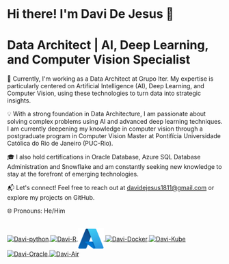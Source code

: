 # Hi there! I'm Davi De Jesus 👋
# Data Architect | AI, Deep Learning, and Computer Vision Specialist

🚀 Currently, I'm working as a Data Architect at Grupo Iter. My expertise is particularly centered on Artificial Intelligence (AI), Deep Learning, and Computer Vision, using these technologies to turn data into strategic insights.

💡 With a strong foundation in Data Architecture, I am passionate about solving complex problems using AI and advanced deep learning techniques. I am currently deepening my knowledge in computer vision through a postgraduate program in Computer Vision Master at Pontifícia Universidade Católica do Rio de Janeiro (PUC-Rio).

🎓 I also hold certifications in Oracle Database, Azure SQL Database Administration and Snowflake and am constantly seeking new knowledge to stay at the forefront of emerging technologies.

📬 Let's connect! Feel free to reach out at davidejesus1811@gmail.com or explore my projects on GitHub.

🌐 Pronouns: He/Him

<div align="center">
  <a href="https://github.com/davidejesus18">
</div>
<div style="display: inline_block"><br>
<img align="center" alt="Davi-python" height="50" width="60" src="https://cdn.jsdelivr.net/gh/devicons/devicon/icons/python/python-original.svg" />
<img align="center" alt="Davi-R" height="50" width="60" src="https://cdn.jsdelivr.net/gh/devicons/devicon/icons/r/r-original.svg" />
<img align="center" alt="Azure" height="50" width="60" src="https://raw.githubusercontent.com/devicons/devicon/master/icons/azure/azure-original.svg"/>
<img align="center" alt="Davi-Docker" height="50" width=60" src="https://cdn.jsdelivr.net/gh/devicons/devicon/icons/docker/docker-plain.svg" />
<img align="center" alt="Davi-Kube" height="50" width="60" src="https://cdn.jsdelivr.net/gh/devicons/devicon/icons/kubernetes/kubernetes-plain.svg" />
<img align="center" alt="Davi-Oracle" height="50" width="60" src="https://cdn.jsdelivr.net/gh/devicons/devicon/icons/oracle/oracle-original.svg" />
<img align="center" alt="Davi-Air" height="50" width="60" src="https://cwiki.apache.org/confluence/download/attachments/145723561/wordmark_1.svg"/>
</div>
 
##
#
